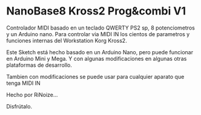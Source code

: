 # NanoBase8 Kross2 Prog&combi V1
Controlador MIDI basado en un teclado QWERTY PS2 sp, 8 potenciometros y un Arduino nano.
Para controlar via MIDI IN los cientos de parametros y funciones internas 
del Workstation Korg Kross2.

Este Sketch está hecho basado en un Arduino Nano, pero puede funcionar en Arduino Mini y Mega.
Y con algunas modificaciones en algunas otras plataformas de desarrollo.

Tambien con modificaciones se puede usar para cualquier aparato que tenga MIDI IN

Hecho por RiNoize...

Disfrútalo.
